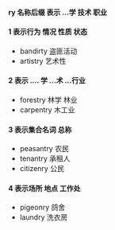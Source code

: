 #### ry 名称后缀 表示 ...学 技术 职业

#### 1 表示行为 情况 性质 状态
- bandirty 盗匪活动
- artistry 艺术性

#### 2 表示 .... 学 ...术 ...行业
- forestry 林学 林业
- carpentry 木工业

#### 3 表示集合名词 总称
- peasantry 农民
- tenantry 承租人
- citizenry 公民

#### 4 表示场所 地点 工作处
- pigeonry  鸽舍
- laundry 洗衣房